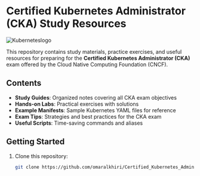 # Certified Kubernetes Administrator (CKA) Study Resources

![Kuberneteslogo](https://upload.wikimedia.org/wikipedia/commons/thumb/6/67/Kubernetes_logo.svg/1280px-Kubernetes_logo.svg.png)

This repository contains study materials, practice exercises, and useful resources for preparing for the **Certified Kubernetes Administrator (CKA)** exam offered by the Cloud Native Computing Foundation (CNCF).

## Contents

- **Study Guides**: Organized notes covering all CKA exam objectives
- **Hands-on Labs**: Practical exercises with solutions
- **Example Manifests**: Sample Kubernetes YAML files for reference
- **Exam Tips**: Strategies and best practices for the CKA exam
- **Useful Scripts**: Time-saving commands and aliases

## Getting Started

1. Clone this repository:
   ```bash
   git clone https://github.com/omaralkhiri/Certified_Kubernetes_Administrator.git